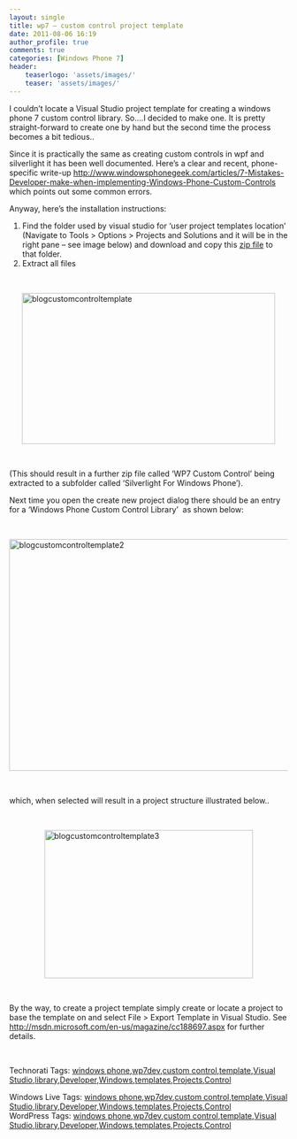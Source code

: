 ```yaml
---
layout: single
title: wp7 – custom control project template
date: 2011-08-06 16:19
author_profile: true
comments: true
categories: [Windows Phone 7]
header:
    teaserlogo: 'assets/images/'
    teaser: 'assets/images/'
---
```

<p>I couldn’t locate a Visual Studio project template for creating a windows phone 7 custom control library. So….I decided to make one. It is pretty straight-forward to create one by hand but the second time the process becomes a bit tedious..</p>  <p>Since it is practically the same as creating custom controls in wpf and silverlight it has been well documented. Here’s a clear and recent, phone-specific write-up <a title="http://www.windowsphonegeek.com/articles/7-Mistakes-Developer-make-when-implementing-Windows-Phone-Custom-Controls" href="http://www.windowsphonegeek.com/articles/7-Mistakes-Developer-make-when-implementing-Windows-Phone-Custom-Controls">http://www.windowsphonegeek.com/articles/7-Mistakes-Developer-make-when-implementing-Windows-Phone-Custom-Controls</a> which points out some common errors.</p>  <p>Anyway, here’s the installation instructions:</p>  <ol>   <li>Find the folder used by visual studio for ‘user project templates location’ (Navigate to Tools &gt; Options &gt; Projects and Solutions and it will be in the right pane – see image below) and download and copy this <a href="https://skydrive.live.com/?cid=4f1b7368284539e5&amp;sc=documents&amp;uc=1&amp;id=4F1B7368284539E5%21354#">zip file</a> to that folder.</li>    <li>Extract all files</li> </ol>  <p>&#160;</p>  <p><a href="http://peted.azurewebsites.net/wp-content/uploads/2011/08/blogcustomcontroltemplate.png"><img style="background-image:none;border-bottom:0;border-left:0;padding-left:0;padding-right:0;display:block;float:none;margin-left:auto;border-top:0;margin-right:auto;border-right:0;padding-top:0;" title="blogcustomcontroltemplate" border="0" alt="blogcustomcontroltemplate" src="http://peted.azurewebsites.net/wp-content/uploads/2011/08/blogcustomcontroltemplate_thumb.png" width="458" height="273" /></a></p>  <p>&#160;</p>  <p>(This should result in a further zip file called ‘WP7 Custom Control’ being extracted to a subfolder called ‘Silverlight For Windows Phone’).</p>  <p>Next time you open the create new project dialog there should be an entry for a ‘Windows Phone Custom Control Library’&#160; as shown below:</p>  <p>&#160;</p>  <p><a href="http://peted.azurewebsites.net/wp-content/uploads/2011/08/blogcustomcontroltemplate2.png"><img style="background-image:none;border-bottom:0;border-left:0;padding-left:0;padding-right:0;display:block;float:none;margin-left:auto;border-top:0;margin-right:auto;border-right:0;padding-top:0;" title="blogcustomcontroltemplate2" border="0" alt="blogcustomcontroltemplate2" src="http://peted.azurewebsites.net/wp-content/uploads/2011/08/blogcustomcontroltemplate2_thumb.png" width="565" height="419" /></a></p>    <p>&#160;</p>  <p>which, when selected will result in a project structure illustrated below..</p>  <p>&#160;</p>  <p><a href="http://peted.azurewebsites.net/wp-content/uploads/2011/08/blogcustomcontroltemplate3.png"><img style="background-image:none;border-bottom:0;border-left:0;padding-left:0;padding-right:0;display:block;float:none;margin-left:auto;border-top:0;margin-right:auto;border-right:0;padding-top:0;" title="blogcustomcontroltemplate3" border="0" alt="blogcustomcontroltemplate3" src="http://peted.azurewebsites.net/wp-content/uploads/2011/08/blogcustomcontroltemplate3_thumb.png" width="377" height="268" /></a></p>    <p>&#160;</p>  <p>By the way, to create a project template simply create or locate a project to base the template on and select File &gt; Export Template in Visual Studio. See <a title="http://msdn.microsoft.com/en-us/magazine/cc188697.aspx" href="http://msdn.microsoft.com/en-us/magazine/cc188697.aspx">http://msdn.microsoft.com/en-us/magazine/cc188697.aspx</a> for further details.</p>  <p>&#160;</p>  <p>Technorati Tags: <a href="http://technorati.com/tags/windows phone" rel="tag">windows phone</a>,<a href="http://technorati.com/tags/wp7dev" rel="tag">wp7dev</a>,<a href="http://technorati.com/tags/custom control" rel="tag">custom control</a>,<a href="http://technorati.com/tags/template" rel="tag">template</a>,<a href="http://technorati.com/tags/Visual Studio" rel="tag">Visual Studio</a>,<a href="http://technorati.com/tags/library" rel="tag">library</a>,<a href="http://technorati.com/tags/Developer" rel="tag">Developer</a>,<a href="http://technorati.com/tags/Windows" rel="tag">Windows</a>,<a href="http://technorati.com/tags/templates" rel="tag">templates</a>,<a href="http://technorati.com/tags/Projects" rel="tag">Projects</a>,<a href="http://technorati.com/tags/Control" rel="tag">Control</a>    <br /></p>   Windows Live Tags: <a href="http://windows.live.com/connect/tag/windows phone" rel="clubhouseTag">windows phone</a>,<a href="http://windows.live.com/connect/tag/wp7dev" rel="clubhouseTag">wp7dev</a>,<a href="http://windows.live.com/connect/tag/custom control" rel="clubhouseTag">custom control</a>,<a href="http://windows.live.com/connect/tag/template" rel="clubhouseTag">template</a>,<a href="http://windows.live.com/connect/tag/Visual Studio" rel="clubhouseTag">Visual Studio</a>,<a href="http://windows.live.com/connect/tag/library" rel="clubhouseTag">library</a>,<a href="http://windows.live.com/connect/tag/Developer" rel="clubhouseTag">Developer</a>,<a href="http://windows.live.com/connect/tag/Windows" rel="clubhouseTag">Windows</a>,<a href="http://windows.live.com/connect/tag/templates" rel="clubhouseTag">templates</a>,<a href="http://windows.live.com/connect/tag/Projects" rel="clubhouseTag">Projects</a>,<a href="http://windows.live.com/connect/tag/Control" rel="clubhouseTag">Control</a>  <br />     WordPress Tags: <a href="http://wordpress.com/tag/windows phone" rel="Tag">windows phone</a>,<a href="http://wordpress.com/tag/wp7dev" rel="Tag">wp7dev</a>,<a href="http://wordpress.com/tag/custom control" rel="Tag">custom control</a>,<a href="http://wordpress.com/tag/template" rel="Tag">template</a>,<a href="http://wordpress.com/tag/Visual Studio" rel="Tag">Visual Studio</a>,<a href="http://wordpress.com/tag/library" rel="Tag">library</a>,<a href="http://wordpress.com/tag/Developer" rel="Tag">Developer</a>,<a href="http://wordpress.com/tag/Windows" rel="Tag">Windows</a>,<a href="http://wordpress.com/tag/templates" rel="Tag">templates</a>,<a href="http://wordpress.com/tag/Projects" rel="Tag">Projects</a>,<a href="http://wordpress.com/tag/Control" rel="Tag">Control</a>

